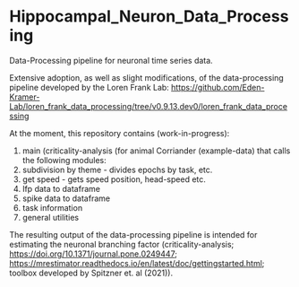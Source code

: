 # Hippocampal_Neuron_Data_Processing

Data-Processing pipeline for neuronal time series data.

Extensive adoption, as well as slight modifications, of the data-processing pipeline developed by the Loren Frank Lab:
https://github.com/Eden-Kramer-Lab/loren_frank_data_processing/tree/v0.9.13.dev0/loren_frank_data_processing

At the moment, this repository contains (work-in-progress):
1. main (criticality-analysis (for animal Corriander (example-data) that calls the following modules:
2. subdivision by theme - divides epochs by task, etc.
3. get speed - gets speed position, head-speed etc.
4. lfp data to dataframe
5. spike data to dataframe
6. task information
7. general utilities
   
The resulting output of the data-processing pipeline is intended for estimating the neuronal branching factor (criticality-analysis; https://doi.org/10.1371/journal.pone.0249447; https://mrestimator.readthedocs.io/en/latest/doc/gettingstarted.html; toolbox developed by Spitzner et. al (2021)).
   

